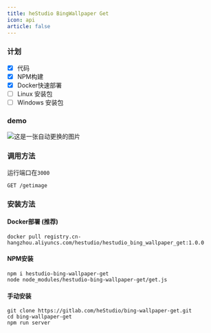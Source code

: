 ```yaml
---
title: heStudio BingWallpaper Get
icon: api
article: false
---
```


### 计划
- [x] 代码
- [x] NPM构建
- [x] Docker快速部署
- [ ] Linux 安装包
- [ ] Windows 安装包

### demo
![这是一张自动更换的图片](https://hbwg.hestudio.org/getimage)

### 调用方法
运行端口在`3000`
```
GET /getimage
```

### 安装方法
#### Docker部署 (推荐)
```shell
docker pull registry.cn-hangzhou.aliyuncs.com/hestudio/hestudio_bing_wallpaper_get:1.0.0
```
#### NPM安装
```shell
npm i hestudio-bing-wallpaper-get
node node_modules/hestudio-bing-wallpaper-get/get.js
```

#### 手动安装
```shell
git clone https://gitlab.com/heStudio/bing-wallpaper-get.git
cd bing-wallpaper-get
npm run server
```


